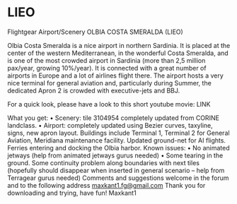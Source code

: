# LIEO
Flightgear Airport/Scenery OLBIA COSTA SMERALDA (LIEO)


Olbia Costa Smeralda is a nice airport in northern Sardinia. It is placed at the center of the western Mediterranean, in the wonderful Costa Smeralda, and is one of the most crowded airport in Sardinia (more than 2,5 million pax/year, growing 10%/year). It is connected with a great number of airports in Europe and a lot of airlines flight there. The airport hosts a very nice terminal for general aviation and, particularly during Summer, the dedicated Apron 2 is crowded with executive-jets and BBJ.

For a quick look, please have a look to this short youtube movie: LINK

What you get:
•	Scenery: tile 3104954 completely updated from CORINE landclass.
•	Airport: completely updated using Bezier curves, taxyline, signs, new apron layout. Buildings include Terminal 1, Terminal 2 for General Aviation, Meridiana maintenance facility. Updated ground-net for AI flights. Ferries entering and docking the Olbia harbor.
Known issues:
•	No animated jetways (help from animated jetways gurus needed)
•	Some tearing in the ground. Some continuity problem along boundaries with next tiles (hopefully should disappear when inserted in general scenario – help from Terragear gurus needed)
Comments and suggestions welcome in the forum and to the following address maxkant1.fg@gmail.com
Thank you for downloading and trying, have fun!
Maxkant1
